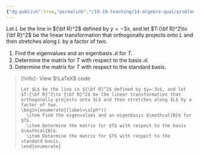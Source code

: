 ```yaml
---
{"dg-publish":true,"permalink":"/10-19-teaching/14-algebra-qual/problem-bank/linear-algebra/orthogonal-projection-and-scaling/","tags":["linear_algebra"],"updated":"2025-03-17T09:58:25-07:00"}
---
```


Let $L$ be the line in ${\bf R}^2$ defined by $y=-3x$, and let $T:{\bf R}^2\to {\bf R}^2$ be the linear transformation that orthogonally projects onto $L$ and then stretches along $L$ by a factor of two.

1. Find the eigenvalues and an eigenbasis $\mathcal{B}$ for $T$.
2. Determine the matrix for $T$ with respect to the basis $\mathcal{B}$.
3. Determine the matrix for $T$ with respect to the standard basis.

> [!info]- View $\LaTeX$ code
> ```
> Let $L$ be the line in ${\bf R}^2$ defined by $y=-3x$, and let $T:{\bf R}^2\to {\bf R}^2$ be the linear transformation that orthogonally projects onto $L$ and then stretches along $L$ by a factor of two.
> \begin{enumerate}[label=\alph*)]
> 	\item Find the eigenvalues and an eigenbasis $\mathcal{B}$ for $T$.
> 	\item Determine the matrix for $T$ with respect to the basis $\mathcal{B}$.
> 	\item Determine the matrix for $T$ with respect to the standard basis.
> \end{enumerate}
> ```